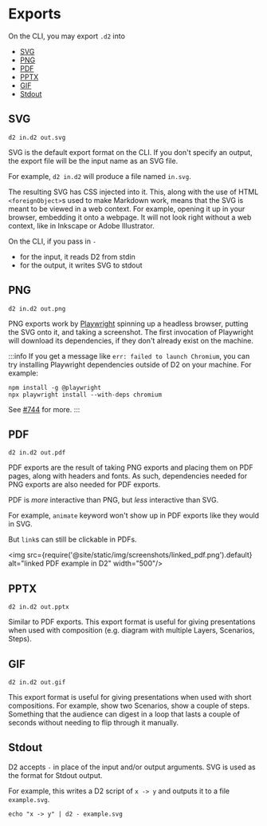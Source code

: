 # Exports

On the CLI, you may export `.d2` into
* [SVG](#svg)
* [PNG](#png)
* [PDF](#pdf)
* [PPTX](#pptx)
* [GIF](#gif)
* [Stdout](#stdout)

## SVG

```shell
d2 in.d2 out.svg
```

SVG is the default export format on the CLI. If you don't specify an output, the export
file will be the input name as an SVG file.

For example, `d2 in.d2` will produce a file named `in.svg`.

The resulting SVG has CSS injected into it. This, along with the use of HTML
`<foreignObject>`s used to make Markdown work, means that the SVG is meant to be viewed in
a web context. For example, opening it up in your browser, embedding it onto a webpage. It
will not look right without a web context, like in Inkscape or Adobe Illustrator.

On the CLI, if you pass in `-`
- for the input, it reads D2 from stdin
- for the output, it writes SVG to stdout

## PNG

```shell
d2 in.d2 out.png
```

PNG exports work by [Playwright](https://github.com/microsoft/playwright) spinning up a
headless browser, putting the SVG onto it, and taking a screenshot. The first invocation
of Playwright will download its dependencies, if they don't already exist on the machine.

:::info
If you get a message like `err: failed to launch Chromium`, you can try installing
Playwright dependencies outside of D2 on your machine. For example:

```
npm install -g @playwright
npx playwright install --with-deps chromium
```

See [#744](https://github.com/terrastruct/d2/issues/744#issuecomment-1446641870) for more.
:::

## PDF

```shell
d2 in.d2 out.pdf
```

PDF exports are the result of taking PNG exports and placing them on PDF pages, along with
headers and fonts. As such, dependencies needed for PNG exports are also needed for PDF
exports.

PDF is _more_ interactive than PNG, but _less_ interactive than SVG.

For example, `animate` keyword won't show up in PDF exports like they would in SVG.

But `link`s can still be clickable in PDFs.

<img src={require('@site/static/img/screenshots/linked_pdf.png').default} alt="linked PDF example in D2" width="500"/>

## PPTX

```shell
d2 in.d2 out.pptx
```

Similar to PDF exports. This export format is useful for giving presentations when used
with composition (e.g. diagram with multiple Layers, Scenarios, Steps).

## GIF

```shell
d2 in.d2 out.gif
```

This export format is useful for giving presentations when used with short compositions.
For example, show two Scenarios, show a couple of steps. Something that the audience can
digest in a loop that lasts a couple of seconds without needing to flip through it
manually.

## Stdout

D2 accepts `-` in place of the input and/or output arguments. SVG is used as the format
for Stdout output.

For example, this writes a D2 script of `x -> y` and outputs it to a file `example.svg`.

```shell
echo "x -> y" | d2 - example.svg
```

